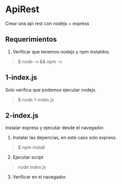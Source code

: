 # ApiRest
Crear una api rest con nodejs + express

## Requerimientos
1) Verificar que tenemos nodejs y npm instaldos. 
  > $ node -v && npm -v


## 1-index.js
Solo verifica que podemos ejecutar nodejs. 
  > $ node 1-index.js

## 2-index.js
  Instalar express y ejecutar desde el navegador.

  1) Instalar las depencias, en este caso solo express.
  > $ npm install
  2) Ejecutar script
  > node index.js
  3) Verificar en el navegador.
